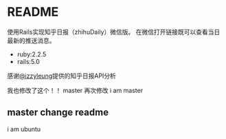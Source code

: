 # README

使用Rails实现知乎日报（zhihuDaily）微信版。
在微信打开链接既可以查看当日最新的推送消息。

* ruby:2.2.5
* rails:5.0

感谢[@izzyleung](https://github.com/izzyleung/ZhihuDailyPurify/wiki/%E7%9F%A5%E4%B9%8E%E6%97%A5%E6%8A%A5-API-%E5%88%86%E6%9E%90)提供的知乎日报API分析

我也修改了这个！！
master 再次修改
i am master



## master change readme
i am ubuntu
